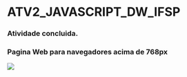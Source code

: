 # ATV2_JAVASCRIPT_DW_IFSP

### Atividade concluida. 

### Pagina Web para navegadores acima de 768px

<img src="../imagens/ATV2_JAVASCRIPT_DW_IFSP.png">


